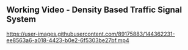 ## Working Video - Density Based Traffic Signal System
https://user-images.githubusercontent.com/89175883/144362231-ee8563a6-a018-4423-b0e2-6f5303be27bf.mp4
